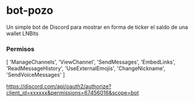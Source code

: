 # bot-pozo

Un simple bot de Discord para mostrar en forma de ticker el saldo de una wallet LNBits

### Permisos

[
'ManageChannels',
'ViewChannel',
'SendMessages',
'EmbedLinks',
'ReadMessageHistory',
'UseExternalEmojis',
'ChangeNickname',
'SendVoiceMessages'
]

https://discord.com/api/oauth2/authorize?client_id=xxxxxx&permissions=67456016&scope=bot
